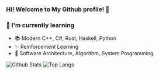 ### Hi! Welcome to My Github profile! 👋

### 🌱 I'm currently learning 
- 📚 Modern C++, C#, Rust, Haskell, Python
- ✨ Reinforcement Learning
- 🎨 Software Architecture, Algorithm, System Programming

![Github Stats](https://github-readme-stats.vercel.app/api?username=navierr&show_icons=true&theme=dracula)
![Top Langs](https://github-readme-stats.vercel.app/api/top-langs/?username=navierr&layout=compact&theme=dracula)
